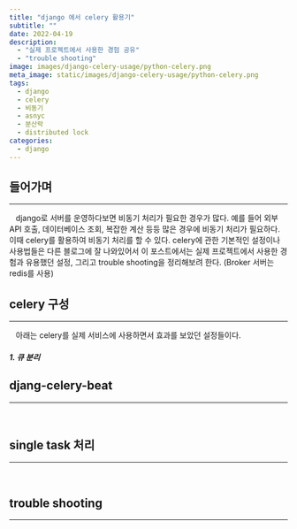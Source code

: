 ```yaml
---
title: "django 에서 celery 활용기"
subtitle: ""
date: 2022-04-19
description:
  - "실제 프로젝트에서 사용한 경험 공유"
  - "trouble shooting"
image: images/django-celery-usage/python-celery.png
meta_image: static/images/django-celery-usage/python-celery.png
tags:
  - django
  - celery
  - 비동기
  - asnyc
  - 분산락
  - distributed lock
categories:
  - django
---
```


## 들어가며

---

&nbsp;&nbsp;&nbsp;django로 서버를 운영하다보면 비동기 처리가 필요한 경우가 많다. 예를 들어 외부 API 호출, 데이터베이스 조회, 복잡한 계산 등등 많은 경우에 비동기 처리가 필요하다. 이때 celery를 활용하여 비동기 처리를 할 수 있다. celery에 관한 기본적인 설정이나 사용법들은 다른 블로그에 잘 나와있어서 이 포스트에서는 실제 프로젝트에서 사용한 경험과 유용했던 설정, 그리고 trouble shooting을 정리해보려 한다. (Broker 서버는 redis를 사용)


## celery 구성

---

&nbsp;&nbsp;&nbsp;아래는 celery를 실제 서비스에 사용하면서 효과를 보았던 설정들이다.
##### 1. 큐 분리


## djang-celery-beat

---

&nbsp;&nbsp;&nbsp;


## single task 처리

---

&nbsp;&nbsp;&nbsp;


## trouble shooting

---

&nbsp;&nbsp;&nbsp;